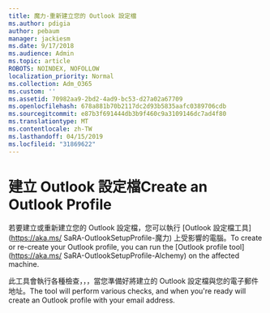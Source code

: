 ```yaml
---
title: 魔力-重新建立您的 Outlook 設定檔
ms.author: pdigia
author: pebaum
manager: jackiesm
ms.date: 9/17/2018
ms.audience: Admin
ms.topic: article
ROBOTS: NOINDEX, NOFOLLOW
localization_priority: Normal
ms.collection: Adm_O365
ms.custom: ''
ms.assetid: 70982aa9-2bd2-4ad9-bc53-d27a02a67709
ms.openlocfilehash: 678a881b70b2117dc2d93b5835aafc0389706cdb
ms.sourcegitcommit: e87b3f691444db3b9f460c9a3109146dc7ad4f80
ms.translationtype: MT
ms.contentlocale: zh-TW
ms.lasthandoff: 04/15/2019
ms.locfileid: "31869622"
---
```

# <a name="create-an-outlook-profile"></a><span data-ttu-id="d7251-102">建立 Outlook 設定檔</span><span class="sxs-lookup"><span data-stu-id="d7251-102">Create an Outlook Profile</span></span>

<span data-ttu-id="d7251-103">若要建立或重新建立您的 Outlook 設定檔，您可以執行 [Outlook 設定檔工具] (https://aka.ms/ SaRA-OutlookSetupProfile-魔力) 上受影響的電腦。</span><span class="sxs-lookup"><span data-stu-id="d7251-103">To create or re-create your Outlook profile, you can run the [Outlook profile tool](https://aka.ms/ SaRA-OutlookSetupProfile-Alchemy) on the affected machine.</span></span> 
  
<span data-ttu-id="d7251-104">此工具會執行各種檢查，，，當您準備好將建立的 Outlook 設定檔與您的電子郵件地址。</span><span class="sxs-lookup"><span data-stu-id="d7251-104">The tool will perform various checks, and when you're ready will create an Outlook profile with your email address.</span></span>
  

